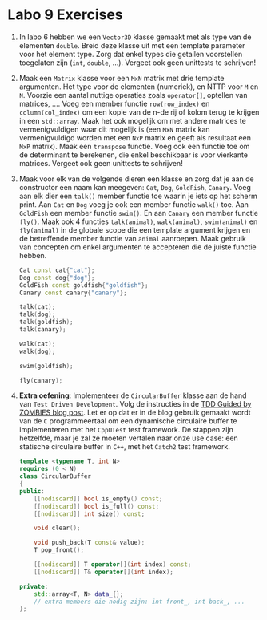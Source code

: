 # Labo 9 Exercises

1. In labo 6 hebben we een `Vector3D` klasse gemaakt met als type van de elementen `double`. Breid deze klasse uit met een template parameter voor het element type. Zorg dat enkel types die getallen voorstellen toegelaten zijn (`int`, `double`, ...). Vergeet ook geen unittests te schrijven!
2. Maak een `Matrix` klasse voor een `MxN` matrix met drie template argumenten. Het type voor de elementen (numeriek), en NTTP voor `M` en `N`. Voorzie een aantal nuttige operaties zoals `operator[]`, optellen van matrices, .... Voeg een member functie `row(row_index)` en `column(col_index)` om een kopie van de n-de rij of kolom terug te krijgen in een `std::array`. Maak het ook mogelijk om met andere matrices te vermenigvuldigen waar dit mogelijk is (een `MxN` matrix kan vermenigvuldigd worden met een `NxP` matrix en geeft als resultaat een `MxP` matrix). Maak een `transpose` functie. Voeg ook een functie toe om de determinant te berekenen, die enkel beschikbaar is voor vierkante matrices. Vergeet ook geen unittests te schrijven!
3. Maak voor elk van de volgende dieren een klasse en zorg dat je aan de constructor een naam kan meegeven: `Cat`, `Dog`, `GoldFish`, `Canary`. Voeg aan elk dier een `talk()` member functie toe waarin je iets op het scherm print. Aan `Cat` en `Dog` voeg je ook een member functie `walk()` toe. Aan `GoldFish` een member functie `swim()`. En aan `Canary` een member functie `fly()`. Maak ook 4 functies `talk(animal)`, `walk(animal)`, `swim(animal)` en `fly(animal)` in de globale scope die een template argument krijgen en de betreffende member functie van `animal` aanroepen. Maak gebruik van concepten om enkel argumenten te accepteren die de juiste functie hebben.

   ```c++
   Cat const cat{"cat"};
   Dog const dog{"dog"};
   GoldFish const goldfish{"goldfish"};
   Canary const canary{"canary"};

   talk(cat);
   talk(dog);
   talk(goldfish);
   talk(canary);

   walk(cat);
   walk(dog);

   swim(goldfish);

   fly(canary);
   ```

4. **Extra oefening**: Implementeer de `CircularBuffer` klasse aan de hand van `Test Driven Development`. Volg de instructies in de [TDD Guided by ZOMBIES blog post](https://blog.wingman-sw.com/tdd-guided-by-zombies). Let er op dat er in de blog gebruik gemaakt wordt van de `C` programmeertaal om een dynamische circulaire buffer te implementeren met het `CppUTest` test framework. De stappen zijn hetzelfde, maar je zal ze moeten vertalen naar onze use case: een statische circulaire buffer in `C++`, met het `Catch2` test framework.

   ```c++
   template <typename T, int N>
   requires (0 < N)
   class CircularBuffer
   {
   public:
       [[nodiscard]] bool is_empty() const;
       [[nodiscard]] bool is_full() const;
       [[nodiscard]] int size() const;

       void clear();

       void push_back(T const& value);
       T pop_front();

       [[nodiscard]] T operator[](int index) const;
       [[nodiscard]] T& operator[](int index);

   private:
       std::array<T, N> data_{};
       // extra members die nodig zijn: int front_, int back_, ...
   };
   ```
